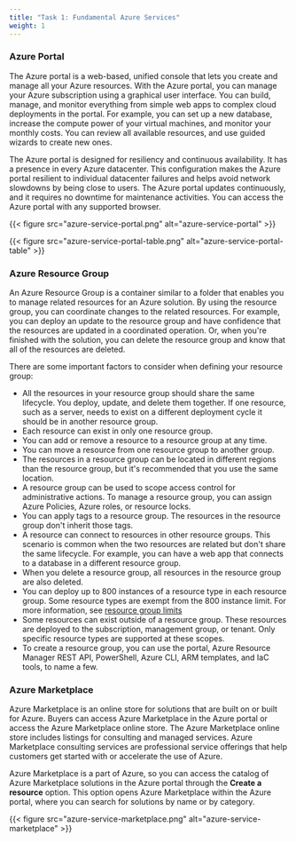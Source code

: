 ```yaml
---
title: "Task 1: Fundamental Azure Services"
weight: 1
---
```


### Azure Portal

The Azure portal is a web-based, unified console that lets you create and manage all your Azure resources. With the Azure portal, you can manage your Azure subscription using a graphical user interface. You can build, manage, and monitor everything from simple web apps to complex cloud deployments in the portal. For example, you can set up a new database, increase the compute power of your virtual machines, and monitor your monthly costs. You can review all available resources, and use guided wizards to create new ones.

The Azure portal is designed for resiliency and continuous availability. It has a presence in every Azure datacenter. This configuration makes the Azure portal resilient to individual datacenter failures and helps avoid network slowdowns by being close to users. The Azure portal updates continuously, and it requires no downtime for maintenance activities. You can access the Azure portal with any supported browser.

{{< figure src="azure-service-portal.png" alt="azure-service-portal" >}}

{{< figure src="azure-service-portal-table.png" alt="azure-service-portal-table" >}}

### Azure Resource Group

An Azure Resource Group is a container similar to a folder that enables you to manage related resources for an Azure solution. By using the resource group, you can coordinate changes to the related resources. For example, you can deploy an update to the resource group and have confidence that the resources are updated in a coordinated operation. Or, when you're finished with the solution, you can delete the resource group and know that all of the resources are deleted.

There are some important factors to consider when defining your resource group:

- All the resources in your resource group should share the same lifecycle. You deploy, update, and delete them together. If one resource, such as a server, needs to exist on a different deployment cycle it should be in another resource group.
- Each resource can exist in only one resource group.
- You can add or remove a resource to a resource group at any time.
- You can move a resource from one resource group to another group.
- The resources in a resource group can be located in different regions than the resource group, but it's recommended that you use the same location.
- A resource group can be used to scope access control for administrative actions. To manage a resource group, you can assign Azure Policies, Azure roles, or resource locks.
- You can apply tags to a resource group. The resources in the resource group don't inherit those tags.
- A resource can connect to resources in other resource groups. This scenario is common when the two resources are related but don't share the same lifecycle. For example, you can have a web app that connects to a database in a different resource group.
- When you delete a resource group, all resources in the resource group are also deleted.
- You can deploy up to 800 instances of a resource type in each resource group. Some resource types are exempt from the 800 instance limit. For more information, see [resource group limits](https://learn.microsoft.com/en-us/azure/azure-resource-manager/management/resources-without-resource-group-limit)
- Some resources can exist outside of a resource group. These resources are deployed to the subscription, management group, or tenant. Only specific resource types are supported at these scopes.
- To create a resource group, you can use the portal, Azure Resource Manager REST API, PowerShell, Azure CLI, ARM templates, and IaC tools, to name a few.

### Azure Marketplace

Azure Marketplace is an online store for solutions that are built on or built for Azure. Buyers can access Azure Marketplace in the Azure portal or access the Azure Marketplace online store. The Azure Marketplace online store includes listings for consulting and managed services. Azure Marketplace consulting services are professional service offerings that help customers get started with or accelerate the use of Azure.

Azure Marketplace is a part of Azure, so you can access the catalog of Azure Marketplace solutions in the Azure portal through the **Create a resource** option. This option opens Azure Marketplace within the Azure portal, where you can search for solutions by name or by category.

{{< figure src="azure-service-marketplace.png" alt="azure-service-marketplace" >}}
